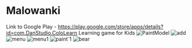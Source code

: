 # Malowanki
Link to Google Play  -  https://play.google.com/store/apps/details?id=com.DanStudio.ColoLearn
Learning game for Kids
![PaintModel](https://user-images.githubusercontent.com/38262565/77476892-c36b8f80-6e1b-11ea-8a44-0a513c38bad5.jpg)
![add](https://user-images.githubusercontent.com/38262565/77476922-d5e5c900-6e1b-11ea-8deb-3f6b3b74bb4c.jpg)
![menu](https://user-images.githubusercontent.com/38262565/77477566-d92d8480-6e1c-11ea-84e2-f5b314a9ea1b.jpg)
![menu1](https://user-images.githubusercontent.com/38262565/77477577-db8fde80-6e1c-11ea-98d3-79d4767e213d.jpg)
![paint`1](https://user-images.githubusercontent.com/38262565/77477592-df236580-6e1c-11ea-911c-1ae566fc662e.jpg)
![bear](https://user-images.githubusercontent.com/38262565/77477603-e21e5600-6e1c-11ea-8fa6-bd246f290e7d.jpg)
